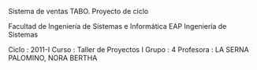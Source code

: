 Sistema de ventas TABO.
Proyecto de ciclo

Facultad de Ingeniería de Sistemas e Informática
EAP Ingeniería de Sistemas

Ciclo     : 2011-I
Curso     : Taller de Proyectos I
Grupo     : 4
Profesora : LA SERNA PALOMINO, NORA BERTHA